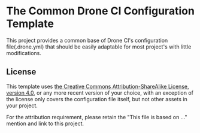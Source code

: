 # The Common Drone CI Configuration Template

This project provides a common base of Drone CI's configuration file(.drone.yml) that should be easily adaptable for most project's with little modifications.

## License

This template uses [the Creative Commons Attribution-ShareAlike License, version 4.0](https://creativecommons.org/licenses/by-sa/4.0), or any more recent version of your choice, with an exception of the license only covers the configuration file itself, but not other assets in your project.

For the attribution requirement, please retain the "This file is based on ..." mention and link to this project.
